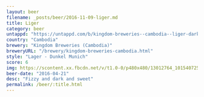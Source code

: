 ```yaml
---
layout: beer
filename: _posts/beer/2016-11-09-liger.md
title: Liger
category: beer
untappd: "https://untappd.com/b/kingdom-breweries--cambodia--liger-dark-lager/1298785"
country: "Cambodia"
brewery: "Kingdom Breweries (Cambodia)"
breweryURL: "/brewery/kingdom-breweries-cambodia.html"
style: "Lager - Dunkel Munich"
score: 6
img: https://scontent.xx.fbcdn.net/v/t1.0-0/p480x480/13012764_10154072541233745_130102072018590790_n.jpg?_nc_cat=100&_nc_ht=scontent.xx&oh=eae6332f5f43b9d300a50066ceb82c5b&oe=5D3C75E2
beer-date: "2016-04-21"
desc: "Fizzy and dark and sweet"
permalink: /beer/:title.html
---
```

